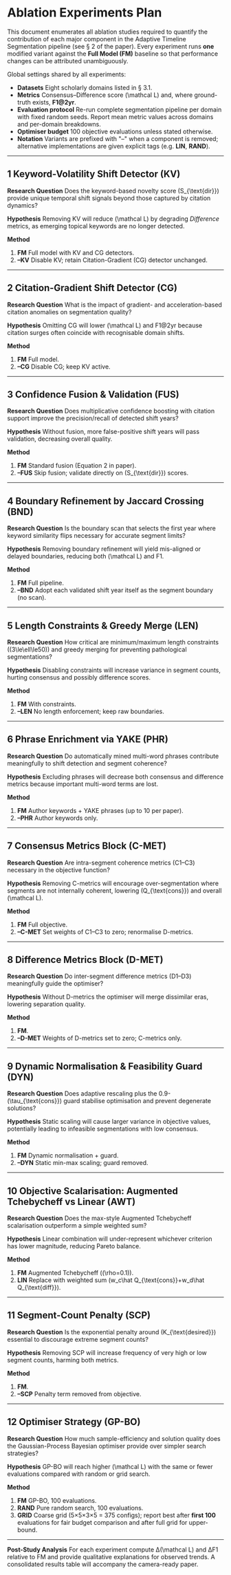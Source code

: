 # Ablation Experiments Plan

This document enumerates all ablation studies required to quantify the contribution of each major component in the Adaptive Timeline Segmentation pipeline (see § 2 of the paper).  Every experiment runs **one** modified variant against the **Full Model (FM)** baseline so that performance changes can be attributed unambiguously.

Global settings shared by all experiments:

* **Datasets**  Eight scholarly domains listed in § 3.1.
* **Metrics**  Consensus–Difference score \(\mathcal L\) and, where ground-truth exists, **F1@2yr**.
* **Evaluation protocol**  Re-run complete segmentation pipeline per domain with fixed random seeds.  Report mean metric values across domains and per-domain breakdowns.
* **Optimiser budget**  100 objective evaluations unless stated otherwise.
* **Notation**  Variants are prefixed with "–" when a component is removed; alternative implementations are given explicit tags (e.g. **LIN**, **RAND**).

---

## 1  Keyword-Volatility Shift Detector (KV)

**Research Question**  Does the keyword-based novelty score \(S_{\text{dir}}\) provide unique temporal shift signals beyond those captured by citation dynamics?

**Hypothesis**  Removing KV will reduce \(\mathcal L\) by degrading *Difference* metrics, as emerging topical keywords are no longer detected.

**Method**
1. **FM**  Full model with KV and CG detectors.
2. **–KV**  Disable KV; retain Citation-Gradient (CG) detector unchanged.

---

## 2  Citation-Gradient Shift Detector (CG)

**Research Question**  What is the impact of gradient- and acceleration-based citation anomalies on segmentation quality?

**Hypothesis**  Omitting CG will lower \(\mathcal L\) and F1@2yr because citation surges often coincide with recognisable domain shifts.

**Method**
1. **FM**  Full model.
2. **–CG**  Disable CG; keep KV active.

---

## 3  Confidence Fusion & Validation (FUS)

**Research Question**  Does multiplicative confidence boosting with citation support improve the precision/recall of detected shift years?

**Hypothesis**  Without fusion, more false-positive shift years will pass validation, decreasing overall quality.

**Method**
1. **FM**  Standard fusion (Equation 2 in paper).
2. **–FUS**  Skip fusion; validate directly on \(S_{\text{dir}}\) scores.

---

## 4  Boundary Refinement by Jaccard Crossing (BND)

**Research Question**  Is the boundary scan that selects the first year where keyword similarity flips necessary for accurate segment limits?

**Hypothesis**  Removing boundary refinement will yield mis-aligned or delayed boundaries, reducing both \(\mathcal L\) and F1.

**Method**
1. **FM**  Full pipeline.
2. **–BND**  Adopt each validated shift year itself as the segment boundary (no scan).

---

## 5  Length Constraints & Greedy Merge (LEN)

**Research Question**  How critical are minimum/maximum length constraints (\(3\le\ell\le50\)) and greedy merging for preventing pathological segmentations?

**Hypothesis**  Disabling constraints will increase variance in segment counts, hurting consensus and possibly difference scores.

**Method**
1. **FM**  With constraints.
2. **–LEN**  No length enforcement; keep raw boundaries.

---

## 6  Phrase Enrichment via YAKE (PHR)

**Research Question**  Do automatically mined multi-word phrases contribute meaningfully to shift detection and segment coherence?

**Hypothesis**  Excluding phrases will decrease both consensus and difference metrics because important multi-word terms are lost.

**Method**
1. **FM**  Author keywords + YAKE phrases (up to 10 per paper).
2. **–PHR**  Author keywords only.

---

## 7  Consensus Metrics Block (C-MET)

**Research Question**  Are intra-segment coherence metrics (C1–C3) necessary in the objective function?

**Hypothesis**  Removing C-metrics will encourage over-segmentation where segments are not internally coherent, lowering \(Q_{\text{cons}}\) and overall \(\mathcal L\).

**Method**
1. **FM**  Full objective.
2. **–C-MET**  Set weights of C1–C3 to zero; renormalise D-metrics.

---

## 8  Difference Metrics Block (D-MET)

**Research Question**  Do inter-segment difference metrics (D1–D3) meaningfully guide the optimiser?

**Hypothesis**  Without D-metrics the optimiser will merge dissimilar eras, lowering separation quality.

**Method**
1. **FM**.
2. **–D-MET**  Weights of D-metrics set to zero; C-metrics only.

---

## 9  Dynamic Normalisation & Feasibility Guard (DYN)

**Research Question**  Does adaptive rescaling plus the 0.9-\(\tau_{\text{cons}}\) guard stabilise optimisation and prevent degenerate solutions?

**Hypothesis**  Static scaling will cause larger variance in objective values, potentially leading to infeasible segmentations with low consensus.

**Method**
1. **FM**  Dynamic normalisation + guard.
2. **–DYN**  Static min-max scaling; guard removed.

---

## 10  Objective Scalarisation: Augmented Tchebycheff vs Linear (AWT)

**Research Question**  Does the max-style Augmented Tchebycheff scalarisation outperform a simple weighted sum?

**Hypothesis**  Linear combination will under-represent whichever criterion has lower magnitude, reducing Pareto balance.

**Method**
1. **FM**  Augmented Tchebycheff (\(\rho=0.1\)).
2. **LIN**  Replace with weighted sum \(w_c\hat Q_{\text{cons}}+w_d\hat Q_{\text{diff}}\).

---

## 11  Segment-Count Penalty (SCP)

**Research Question**  Is the exponential penalty around \(K_{\text{desired}}\) essential to discourage extreme segment counts?

**Hypothesis**  Removing SCP will increase frequency of very high or low segment counts, harming both metrics.

**Method**
1. **FM**.
2. **–SCP**  Penalty term removed from objective.

---

## 12  Optimiser Strategy (GP-BO)

**Research Question**  How much sample-efficiency and solution quality does the Gaussian-Process Bayesian optimiser provide over simpler search strategies?

**Hypothesis**  GP-BO will reach higher \(\mathcal L\) with the same or fewer evaluations compared with random or grid search.

**Method**
1. **FM**  GP-BO, 100 evaluations.
2. **RAND**  Pure random search, 100 evaluations.
3. **GRID**  Coarse grid (5×5×3×5 = 375 configs); report best after **first 100** evaluations for fair budget comparison and after full grid for upper-bound.

---

**Post-Study Analysis**   For each experiment compute ∆\(\mathcal L\) and ∆F1 relative to FM and provide qualitative explanations for observed trends.  A consolidated results table will accompany the camera-ready paper. 
